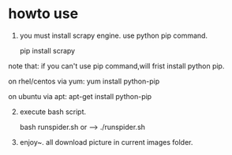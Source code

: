 # howto use
1. you must install scrapy engine. use python pip command.

	pip install scrapy

note that:
if you can't use pip command,will frist install python pip.

on rhel/centos via yum:
	yum install python-pip

on ubuntu via apt:
	apt-get install python-pip

2. execute bash script.

	bash runspider.sh	or -->    ./runspider.sh


3. enjoy~. all download picture in current images folder.
